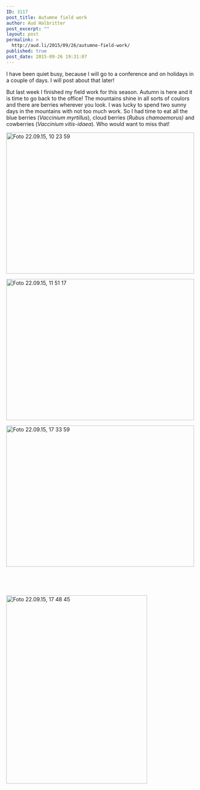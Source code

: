 ```yaml
---
ID: 3117
post_title: Autumne field work
author: Aud Halbritter
post_excerpt: ""
layout: post
permalink: >
  http://aud.li/2015/09/26/autumne-field-work/
published: true
post_date: 2015-09-26 19:31:07
---
```

I have been quiet busy, because I will go to a conference and on holidays in a couple of days. I will post about that later!

But last week I finished my field work for this season. Autumn is here and it is time to go back to the office! The mountains shine in all sorts of coulors and there are berries wherever you look. I was lucky to spend two sunny days in the mountains with not too much work. So I had time to eat all the blue berries (<em>Vaccinium myrtillus</em>), cloud berries (<em>Rubus chamaemorus</em><i>)</i> and cowberries (<em>Vaccinium vitis-idaea</em>). Who would want to miss that!

<a href="http://aud.li/wp-content/uploads/2015/09/Foto-22.09.15-10-23-59.jpg"><img class="alignnone size-medium wp-image-3121" src="http://aud.li/wp-content/uploads/2015/09/Foto-22.09.15-10-23-59-500x375.jpg" alt="Foto 22.09.15, 10 23 59" width="500" height="375" /></a>

<a href="http://aud.li/wp-content/uploads/2015/09/Foto-22.09.15-11-51-17.jpg"><img class="alignnone size-medium wp-image-3122" src="http://aud.li/wp-content/uploads/2015/09/Foto-22.09.15-11-51-17-500x375.jpg" alt="Foto 22.09.15, 11 51 17" width="500" height="375" /></a>

<a href="http://aud.li/wp-content/uploads/2015/09/Foto-22.09.15-17-33-59.jpg"><img class="alignnone size-medium wp-image-3124" src="http://aud.li/wp-content/uploads/2015/09/Foto-22.09.15-17-33-59-500x375.jpg" alt="Foto 22.09.15, 17 33 59" width="500" height="375" /></a>

&nbsp;

&nbsp;

<a href="http://aud.li/wp-content/uploads/2015/09/Foto-22.09.15-17-48-45-e1443288524604.jpg"><img class="alignnone size-medium wp-image-3125" src="http://aud.li/wp-content/uploads/2015/09/Foto-22.09.15-17-48-45-e1443288524604-375x500.jpg" alt="Foto 22.09.15, 17 48 45" width="375" height="500" /></a>

&nbsp;